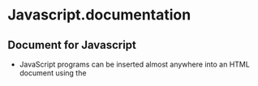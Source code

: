 # Javascript.documentation

## Document for Javascript


  * JavaScript programs can be inserted almost anywhere into an HTML document using the <script> tag.
  
```
<script>
  
1.document.getElementById("demo").innerHTML = "Hello JavaScript";
2.alert ("javascript");

</script>
```



# For external javascript


```
<script src="myScript.js"></script>
```


# Comments

```
*//For one line comments
*/*For multiple line 
of comment
*/
```

# Variables

## 1 Let

  ####  It is used for 'Name storage' for data
  

```
<script>

let price1 = 5;
let price2 = 6;
var total = price1 + price2;
document.getElementById("demo").innerHTML ="The total is: " + total;

</script>
```


## 2 Var

 #### The main difference between let and var is that scope of a variable defined with let is limited to the block in which it is declared while variable declared with var has the global scope. ... But we can access variable with var from window object if it is defined globally.

## 3 Const

 #### To declare a constant (unchanging) variable, use const instead of let
 

```
<script>

const myBirthday = '18.04.1982';
myBirthday = '01.01.2001';

</script>
```

# Operators

## JavaScript Arithmetic Operators
   #### Arithmetic operators are used to perform arithmetic operations
## JavaScript Assignment Operators
   #### Assign values to JavaScript variables
## Adding String Operators
   #### The + operator can also be used to add (concatenate) strings
## Adding Strings and Numbers
   #### Adding a number and a string will return a string
## Comparison Operators
   #### Compares a difference between variables or values
## Logical Operators
   #### Determine the logic between variables or values.
## Typeof operators
   #### We can use typeof operators to find a data type of variable


# Data Types
## In JavaScript there are 5 different data types that can contain values:
   * string
   * number
   * boolean
   * object
   * function

## There are 6 types of objects:
   * Object
   * Date
   * Array
   * String
   * Number
   * Boolean

## Data types that cannot contain values:
   * null
   * undefined

# alert
 * Give a alert box message and waits for user to press 'OK'
 
 
```
alert("Hello");
```

# prompt
   * It shows a window message with title, text box and buttons OK/Cance
   
```
result = prompt(title, [default]);
```
# confirm
   * It shows a window message with question and buttons OK/Cancel
   * There is result if OK it means True else False

# Functions
   * Javascript function executed when something calls it
   
```
<script>
function myFunction(p1, p2) {
  return p1 * p2;
}
document.getElementById("demo").innerHTML = myFunction(4, 3);
</script>
```

# Object 
   * It is group of specific value
```
let person = {name:"james", age:"35", id:"1234"};
```

# Event

  * Event is when user perform some action like pressing submit button
```
<button onclick="document.getElementById('demo').innerHTML = Date()">The time is?</button>
```

# Type Conversions

## 1 String Conversion

   * It is used when we need a string value from variable it converts variable to string value
    
```
let value = true;
alert(typeof value); 

value = String(value);
alert(typeof value); 
```

## 2 Numeric Conversion
  
  * Numeric conversion happens in mathematical form and it is used to convert a value to number
  
  ```
  let str = "13";
  alert(typeof str); 

  let num = Number(str); // becomes a number 123

  alert(typeof num); // number
  ```
  
## 3 Boolean Conversion

 * It is used for logical operations to test a condition. If value is null, NaN, undefined, becomes False in this 
  condition and other values are True
  
  ```
alert( Boolean(1) ); 
alert( Boolean(0) ); 

alert( Boolean("hello") );
alert( Boolean("") );
```

# Math Operators with Precedence

### Precedence	Name	Sign

   * 16	     exponentiation	     **
   
   * 15	     multiplication	     *
   
   * 15	     division	           /
   
   * 15      reminder            %
   
   * 13	     addition	           +
   
   * 13	     subtraction         -
   
   
   # Comparisons
   
   
   * In this we will learn about different types of comaparisons in javascript
    
   ## Boolean is the result 
    
   * We get result in True or False after comparison
   
   ## 1 String Comparison
   
   * In this string gets compare with eachother for this javascript use 'Dictionary' order
   
   
   ```
   alert( 'P' > 'D' );  // true
alert( 'Goal' > 'Gold' ); // false
alert( 'Ball' > 'Bee' ); // true
```

## 2 Comparison of different types
  * It is comparison between different data types 
  
  ```
  alert( '2' > 1 ); // true
  alert( '01' == 1 ); // true
  alert( true == 1 ); // true
  alert( false == 0 ); // true
  ```
 
  
  
   
   















